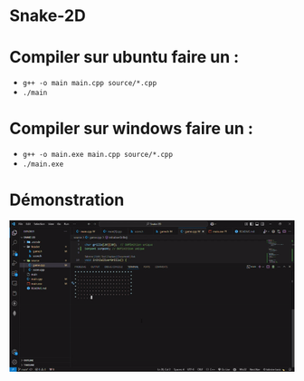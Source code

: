 # Snake-2D

# Compiler sur ubuntu faire un :
* ```g++ -o main main.cpp source/*.cpp```
* ```./main```

# Compiler sur windows faire un :
* ```g++ -o main.exe main.cpp source/*.cpp```
* ```./main.exe```

# Démonstration
![Demo](./assets/demo.gif)